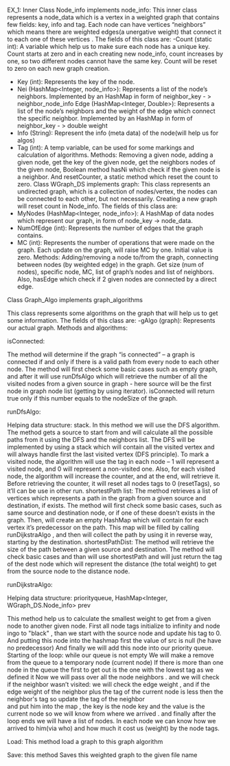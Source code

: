 EX_1:
Inner Class Node_info implements node_info:
This inner class represents a node_data which is a vertex in a weighted  graph that contains few fields:
  key, info and tag. Each node can have  vertices “neighbors” which means there are weighted edges(a unergative weight) that connect it to each one of these vertices .
The fields of this class are:
-Count (static int): A variable which help us to make sure each node has a unique key. 
Count starts at zero and in each creating new node_info, count increases by one,
 so two different nodes cannot have the same key. Count will be reset to zero on each new graph creation.
- Key (int): Represents the key of the node.
- Nei (HashMap<Integer, node_info>): Represents a list of the node’s neighbors. Implemented by an HashMap in form of neighbor_key - > neighbor_node_info
Edge (HashMap<Integer, Double>): Represents a list of the node’s neighbors and the weight of the edge which connect the specific neighbor. Implemented by an HashMap in form of neighbor_key - > double weight
 - Info (String): Represent the info (meta data) of the node(will help us for algos)
- Tag (int): A temp variable, can be used for some markings and calculation of algorithms.
Methods:
Removing a given node, adding a given node, get the key of the given node, get the neighbors nodes of the given node, Boolean method hasNi which check if the given node is a neighbor.
 And resetCounter, a static method which reset the count to zero.
Class WGraph_DS implements graph:
This class represents an undirected graph, which is a collection of nodes/vertex, the nodes can be connected to each other, but not necessarily. Creating a new graph will reset count in Node_info.
The fields of this class are:
- MyNodes (HashMap<Integer, node_info>): A HashMap of data nodes which represent our graph, in form of node_key -> node_data.
- NumOfEdge (int): Represents the number of edges that the graph contains.
- MC (int): Represents the number of operations that were made on the graph. Each update on the graph, will raise MC by one. Initial value is zero.
Methods:
Adding/removing a node to/from the graph, connecting between nodes (by weighted edge) in the graph.
 Get size (num of nodes), specific node, MC, list of graph’s nodes and list of neighbors. Also, hasEdge which check if 2 given nodes are connected by a direct edge.

Class Graph_Algo implements graph_algorithms

This class represents some algorithms on the graph that will help us to get some information.
The fields of this class are:
-gAlgo (graph): Represents our actual graph.
Methods and algorithms:

isConnected:

The method will determine if the graph “is connected” – a graph is connected if and only if there is a valid path from every node to each other node.
 The method will first check some basic cases such as empty graph, and after it will use runDfsAlgo which will retrieve the number of all the visited nodes from a given source in graph -
 here source will be the first node in graph node list (getting by using iterator). isConnected will return true only if this number equals to the nodeSize of the graph.

runDfsAlgo:


Helping data structure: stack.
In this method we will use the DFS algorithm. The method gets a source to start from and will calculate all the possible paths from it using the DFS and the neighbors list. 
The DFS will be implemented by using a stack which will contain all the visited vertex and will always handle first the last visited vertex (DFS principle). 
To mark a visited node, the algorithm will use the tag in each node – 1 will represent a visited node, and 0 will represent a non-visited one. Also, for each visited node, the algorithm will increase the counter, and at the end, will retrieve it.
 Before retrieving the counter, it will reset all nodes tags to 0 (resetTags), so it’ll can be use in other run.
shortestPath list:
The method retrieves a list of vertices which represents a path in the graph from a given source and destination, if exists. 
The method will first check some basic cases, such as same source and destination node, or if one of these doesn’t exists in the graph. Then, will create an empty HashMap which will contain for each vertex it’s predecessor on the path. 
This map will be filled by calling runDijkstraAlgo , and then will collect the path by using it in reverse way, starting by the destination.
shortestPathDist:
The method will retrieve the size of the path between a given source and destination. The method will  check basic cases and than will use shortestPath and will just return the tag of the dest node 
 which will represent the distance  (the total weight) to get from the source node to the distance node.



runDijkstraAlgo:

Helping data structure: priorityqueue, HashMap<Integer, WGraph_DS.Node_info> prev
 
This method help us to calculate the smallest weight to get from a given node to another given node. First all node tags initialize to infinity and node ingo to "black" , 
than we start with the source node and update his tag to 0. And putting this node into the hashmap first the value of src is null (he have no predecessor)
And finally we will add this node into our priority queue.
Starting of the loop: while our queue is not empty 
We will make a remove from the queue to a  temporary node (current node)
If there is more than one node in the queue the first to get out is the one with the lowest tag as we defined it 
Now we will pass over all the node neighbors  . and we will check if  the neighbor wasn’t visited: we will check the edge weight ,
 and if the edge weight of the neighbor plus the tag of the current node is less then the neighbor's tag so update the tag of the neighbor  
  and put him into the map , the key is the node key and the value is the current node so we will know from where we arrived . and finally after the loop ends we will have a list of nodes. 
In each node we can know how we arrived to him(via who) and how much it cost us (weight) by the node tags.


Load:
This method load a graph to this graph algorithm

Save:
this method Saves this weighted  graph to the given file name

